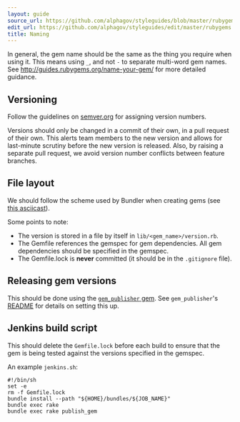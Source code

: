 ```yaml
---
layout: guide
source_url: https://github.com/alphagov/styleguides/blob/master/rubygems.md
edit_url: https://github.com/alphagov/styleguides/edit/master/rubygems.md
title: Naming
---
```


<!-- This file was automatically generated. DO NOT EDIT DIRECTLY. -->

In general, the gem name should be the same as the thing you require when using
it.  This means using `_`, and not `-` to separate multi-word gem names.  See
http://guides.rubygems.org/name-your-gem/ for more detailed guidance.

## Versioning

Follow the guidelines on [semver.org](http://semver.org/) for assigning version
numbers.

Versions should only be changed in a commit of their own, in a pull request of
their own. This alerts team members to the new version and allows for
last-minute scrutiny before the new version is released. Also, by raising a
separate pull request, we avoid version number conflicts between feature
branches.

## File layout

We should follow the scheme used by Bundler when creating gems (see [this
asciicast](http://asciicasts.com/episodes/245-new-gem-with-bundler)).

Some points to note:

* The version is stored in a file by itself in `lib/<gem_name>/version.rb`.
* The Gemfile references the gemspec for gem dependencies.  All gem
  dependencies should be specified in the gemspec.
* The Gemfile.lock is **never** committed (it should be in the `.gitignore`
  file).

## Releasing gem versions

This should be done using the [`gem_publisher`
gem](https://github.com/alphagov/gem_publisher).  See `gem_publisher`'s
[README](https://github.com/alphagov/gem_publisher#readme) for details on
setting this up.

## Jenkins build script

This should delete the `Gemfile.lock` before each build to ensure that the gem
is being tested against the versions specified in the gemspec.

An example `jenkins.sh`:

    #!/bin/sh
    set -e
    rm -f Gemfile.lock
    bundle install --path "${HOME}/bundles/${JOB_NAME}"
    bundle exec rake
    bundle exec rake publish_gem